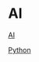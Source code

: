 # AI

[AI](https://github.com/hncgc/AI/blob/master/AI.md)  

[Python](https://github.com/hncgc/AI/blob/master/Python/README.md)  

